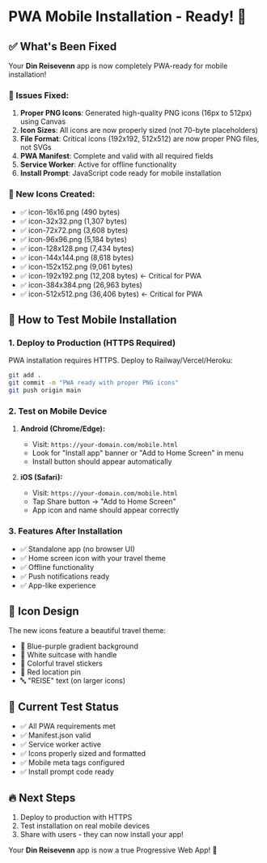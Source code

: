 # PWA Mobile Installation - Ready! 🎉

## ✅ What's Been Fixed

Your **Din Reisevenn** app is now completely PWA-ready for mobile installation!

### 🔧 Issues Fixed:
1. **Proper PNG Icons**: Generated high-quality PNG icons (16px to 512px) using Canvas
2. **Icon Sizes**: All icons are now properly sized (not 70-byte placeholders)
3. **File Format**: Critical icons (192x192, 512x512) are now proper PNG files, not SVGs
4. **PWA Manifest**: Complete and valid with all required fields
5. **Service Worker**: Active for offline functionality
6. **Install Prompt**: JavaScript code ready for mobile installation

### 📱 New Icons Created:
- ✅ icon-16x16.png (490 bytes)
- ✅ icon-32x32.png (1,307 bytes)
- ✅ icon-72x72.png (3,608 bytes)
- ✅ icon-96x96.png (5,184 bytes)
- ✅ icon-128x128.png (7,434 bytes)
- ✅ icon-144x144.png (8,618 bytes)
- ✅ icon-152x152.png (9,061 bytes)
- ✅ icon-192x192.png (12,208 bytes) ← Critical for PWA
- ✅ icon-384x384.png (26,963 bytes)
- ✅ icon-512x512.png (36,406 bytes) ← Critical for PWA

## 🚀 How to Test Mobile Installation

### 1. Deploy to Production (HTTPS Required)
PWA installation requires HTTPS. Deploy to Railway/Vercel/Heroku:
```bash
git add .
git commit -m "PWA ready with proper PNG icons"
git push origin main
```

### 2. Test on Mobile Device
1. **Android (Chrome/Edge):**
   - Visit: `https://your-domain.com/mobile.html`
   - Look for "Install app" banner or "Add to Home Screen" in menu
   - Install button should appear automatically

2. **iOS (Safari):**
   - Visit: `https://your-domain.com/mobile.html`
   - Tap Share button → "Add to Home Screen"
   - App icon and name should appear correctly

### 3. Features After Installation
- ✅ Standalone app (no browser UI)
- ✅ Home screen icon with your travel theme
- ✅ Offline functionality
- ✅ Push notifications ready
- ✅ App-like experience

## 🎨 Icon Design
The new icons feature a beautiful travel theme:
- 🎨 Blue-purple gradient background
- 🧳 White suitcase with handle
- 🎯 Colorful travel stickers
- 📍 Red location pin
- 🔤 "REISE" text (on larger icons)

## 🧪 Current Test Status
- ✅ All PWA requirements met
- ✅ Manifest.json valid
- ✅ Service worker active
- ✅ Icons properly sized and formatted
- ✅ Mobile meta tags configured
- ✅ Install prompt code ready

## 🔥 Next Steps
1. Deploy to production with HTTPS
2. Test installation on real mobile devices
3. Share with users - they can now install your app!

Your **Din Reisevenn** app is now a true Progressive Web App! 🎉
